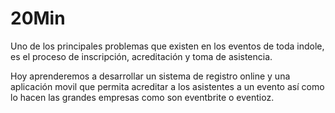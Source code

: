 20Min
=====

Uno de los principales problemas que existen en los eventos de toda indole, es el proceso de inscripción, acreditación y toma de asistencia.

Hoy aprenderemos a desarrollar un sistema de registro online y una aplicación movil que permita acreditar a los asistentes a un evento así como lo hacen las grandes empresas como son eventbrite o eventioz. 


